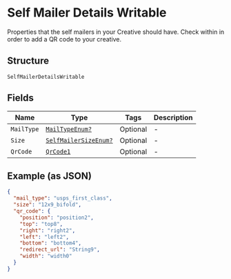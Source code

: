 
# Self Mailer Details Writable

Properties that the self mailers in your Creative should have. Check within in order to add a QR code to your creative.

## Structure

`SelfMailerDetailsWritable`

## Fields

| Name | Type | Tags | Description |
|  --- | --- | --- | --- |
| `MailType` | [`MailTypeEnum?`](../../doc/models/mail-type-enum.md) | Optional | - |
| `Size` | [`SelfMailerSizeEnum?`](../../doc/models/self-mailer-size-enum.md) | Optional | - |
| `QrCode` | [`QrCode1`](../../doc/models/qr-code-1.md) | Optional | - |

## Example (as JSON)

```json
{
  "mail_type": "usps_first_class",
  "size": "12x9_bifold",
  "qr_code": {
    "position": "position2",
    "top": "top8",
    "right": "right2",
    "left": "left2",
    "bottom": "bottom4",
    "redirect_url": "String9",
    "width": "width0"
  }
}
```

